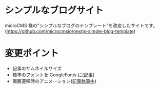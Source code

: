 # シンプルなブログサイト

microCMS 様の"シンプルなブログのテンプレート"を改変したサイトです。(https://github.com/microcmsio/nextjs-simple-blog-template)

# 変更ポイント

- 記事のサムネイルサイズ
- 標準のフォントを GoogleFonts に[(記事)](https://merusite-iris-fla.vercel.app/articles/next_font)
- 画面遷移時のアニメーション[(記事執筆中)]()
